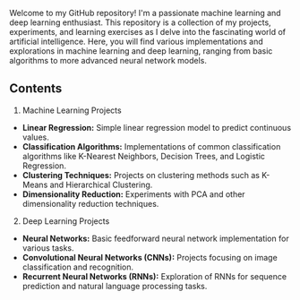 Welcome to my GitHub repository! I'm a passionate machine learning and deep learning enthusiast. This repository is a collection of my projects, experiments, and learning exercises as I delve into the fascinating world of artificial intelligence. Here, you will find various implementations and explorations in machine learning and deep learning, ranging from basic algorithms to more advanced neural network models.

## Contents
1. Machine Learning Projects
- **Linear Regression:** Simple linear regression model to predict continuous values.
- **Classification Algorithms:** Implementations of common classification algorithms like K-Nearest Neighbors, Decision Trees, and Logistic Regression.
- **Clustering Techniques:** Projects on clustering methods such as K-Means and Hierarchical Clustering.
- **Dimensionality Reduction:** Experiments with PCA and other dimensionality reduction techniques.

2. Deep Learning Projects
- **Neural Networks:** Basic feedforward neural network implementation for various tasks.
- **Convolutional Neural Networks (CNNs):** Projects focusing on image classification and recognition.
- **Recurrent Neural Networks (RNNs):** Exploration of RNNs for sequence prediction and natural language processing tasks.

